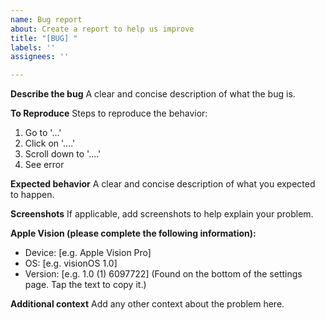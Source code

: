 ```yaml
---
name: Bug report
about: Create a report to help us improve
title: "[BUG] "
labels: ''
assignees: ''

---
```


**Describe the bug**
A clear and concise description of what the bug is.

**To Reproduce**
Steps to reproduce the behavior:
1. Go to '...'
2. Click on '....'
3. Scroll down to '....'
4. See error

**Expected behavior**
A clear and concise description of what you expected to happen.

**Screenshots**
If applicable, add screenshots to help explain your problem.

**Apple Vision (please complete the following information):**
 - Device: [e.g. Apple Vision Pro]
 - OS: [e.g. visionOS 1.0]
 - Version: [e.g. 1.0 (1) 6097722] (Found on the bottom of the settings page. Tap the text to copy it.)

**Additional context**
Add any other context about the problem here.
